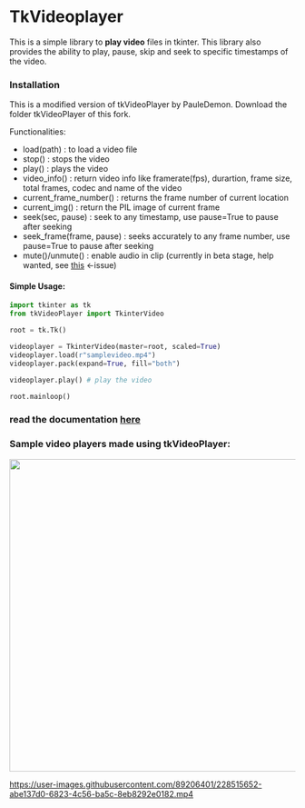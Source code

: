 # TkVideoplayer

This is a simple library to **play video** files in tkinter. This library also provides the ability to play, pause, 
skip and seek to specific timestamps of the video.

### Installation
This is a modified version of tkVideoPlayer by PauleDemon. Download the folder tkVideoPlayer of this fork.

Functionalities:
- load(path) : to load a video file
- stop() : stops the video
- play() : plays the video
- video_info() : return video info like framerate(fps), durartion, frame size, total frames, codec and name of the video
- current_frame_number() : returns the frame number of current location
- current_img() : return the PIL image of current frame
- seek(sec, pause) : seek to any timestamp, use pause=True to pause after seeking
- seek_frame(frame, pause) : seeks accurately to any frame number, use pause=True to pause after seeking
- mute()/unmute() : enable audio in clip (currently in beta stage, help wanted, see [this](https://stackoverflow.com/questions/78095616/syncing-audio-video-in-pyav-decoding) <-issue)
#### Simple Usage:
```python
import tkinter as tk
from tkVideoPlayer import TkinterVideo

root = tk.Tk()

videoplayer = TkinterVideo(master=root, scaled=True)
videoplayer.load(r"samplevideo.mp4")
videoplayer.pack(expand=True, fill="both")

videoplayer.play() # play the video

root.mainloop()
```

### read the documentation [here](https://github.com/Akascape/tkVideoPlayer/blob/master/Documentation.md)

### Sample video players made using tkVideoPlayer:
<img src="https://user-images.githubusercontent.com/89206401/229363046-36ebcffd-36d2-4c7f-98ce-4aa6b402e9e0.png" width=550> 

https://user-images.githubusercontent.com/89206401/228515652-abe137d0-6823-4c56-ba5c-8eb8292e0182.mp4
